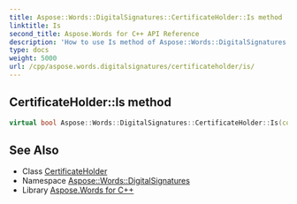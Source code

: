 ```yaml
---
title: Aspose::Words::DigitalSignatures::CertificateHolder::Is method
linktitle: Is
second_title: Aspose.Words for C++ API Reference
description: 'How to use Is method of Aspose::Words::DigitalSignatures::CertificateHolder class in C++.'
type: docs
weight: 5000
url: /cpp/aspose.words.digitalsignatures/certificateholder/is/
---
```

## CertificateHolder::Is method




```cpp
virtual bool Aspose::Words::DigitalSignatures::CertificateHolder::Is(const System::TypeInfo &target) const override
```

## See Also

* Class [CertificateHolder](../)
* Namespace [Aspose::Words::DigitalSignatures](../../)
* Library [Aspose.Words for C++](../../../)
